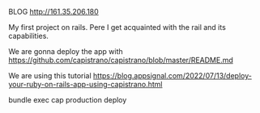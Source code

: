 BLOG 
http://161.35.206.180


My first project on rails.
Рere I get acquainted with the rail and its capabilities.

We are gonna deploy the app with https://github.com/capistrano/capistrano/blob/master/README.md

We are using this tutorial https://blog.appsignal.com/2022/07/13/deploy-your-ruby-on-rails-app-using-capistrano.html

bundle exec cap production deploy

